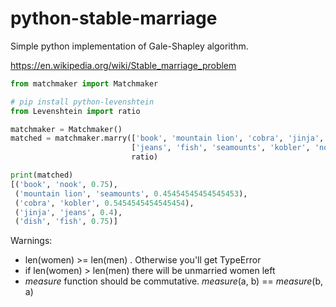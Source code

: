 # python-stable-marriage
Simple python implementation of Gale-Shapley algorithm.

https://en.wikipedia.org/wiki/Stable_marriage_problem

```python
from matchmaker import Matchmaker

# pip install python-levenshtein
from Levenshtein import ratio

matchmaker = Matchmaker()
matched = matchmaker.marry(['book', 'mountain lion', 'cobra', 'jinja', 'dish'],
                           ['jeans', 'fish', 'seamounts', 'kobler', 'nook'],
                           ratio)

print(matched)
[('book', 'nook', 0.75),
 ('mountain lion', 'seamounts', 0.45454545454545453),
 ('cobra', 'kobler', 0.5454545454545454),
 ('jinja', 'jeans', 0.4),
 ('dish', 'fish', 0.75)]
```

Warnings:
* len(women) >= len(men) . Otherwise you'll get TypeError
* if len(women) > len(men) there will be unmarried women left
* _measure_ function should be commutative. _measure_(a, b) == _measure_(b, a)

